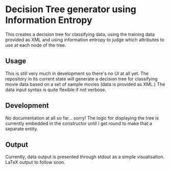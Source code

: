 # Decision Tree generator using Information Entropy

This creates a decision tree for classifying data, using the training data provided as XML and using information entropy to judge which attributes to use at each node of the tree.

## Usage

This is still very much in development so there's no UI at all yet. The repository in its current state will generate a decision tree for classifying movie data based on a set of sample movies (data is provided as XML.) The data input syntax is quite flexible if not verbose.

## Development

No documentation at all so far... sorry! The logic for displaying the tree is currently embedded in the constructor until I get round to make that a separate entity.

## Output

Currently, data output is presented through stdout as a simple visualisation. LaTeX output to follow soon.